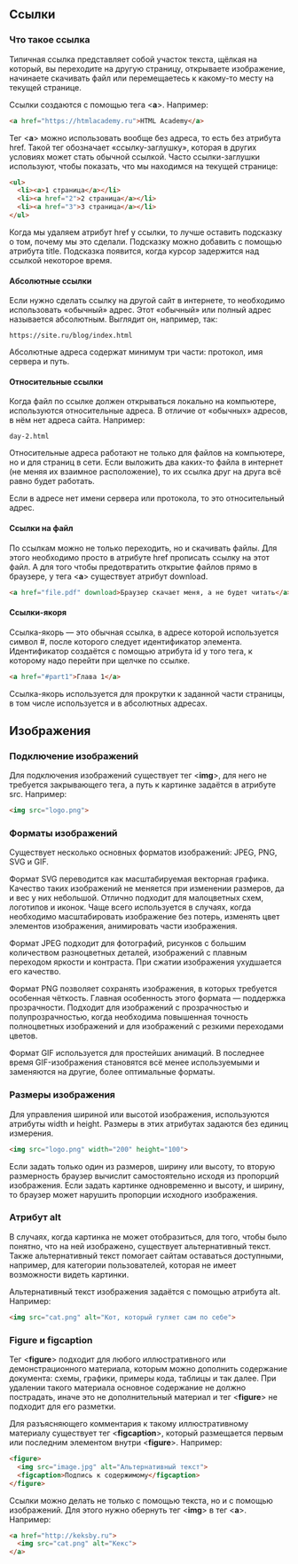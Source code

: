 ## Ссылки
### Что такое ссылка
Типичная ссылка представляет собой участок текста, щёлкая на который, вы переходите на другую страницу, открываете изображение, начинаете скачивать файл или перемещаетесь к какому-то месту на текущей странице.

Ссылки создаются с помощью тега <**a**>. Например:

```html
<a href="https://htmlacademy.ru">HTML Academy</a>
```

Тег <**a**> можно использовать вообще без адреса, то есть без атрибута href. Такой тег обозначает «ссылку-заглушку», которая в других условиях может стать обычной ссылкой. Часто ссылки-заглушки используют, чтобы показать, что мы находимся на текущей странице:

```html
<ul>
  <li><a>1 страница</a></li>
  <li><a href="2">2 страница</a></li>
  <li><a href="3">3 страница</a></li>
</ul>
```

Когда мы удаляем атрибут href у ссылки, то лучше оставить подсказку о том, почему мы это сделали. Подсказку можно добавить с помощью атрибута title. Подсказка появится, когда курсор задержится над ссылкой некоторое время.

#### Абсолютные ссылки
Если нужно сделать ссылку на другой сайт в интернете, то необходимо использовать «обычный» адрес. Этот «обычный» или полный адрес называется абсолютным. Выглядит он, например, так:

```
https://site.ru/blog/index.html
```

Абсолютные адреса содержат минимум три части: протокол, имя сервера и путь.

#### Относительные ссылки
Когда файл по ссылке должен открываться локально на компьютере, используются относительные адреса. В отличие от «обычных» адресов, в нём нет адреса сайта. Например:

```
day-2.html
```

Относительные адреса работают не только для файлов на компьютере, но и для страниц в сети. Если выложить два каких-то файла в интернет (не меняя их взаимное расположение), то их ссылка друг на друга всё равно будет работать.

Если в адресе нет имени сервера или протокола, то это относительный адрес.

#### Ссылки на файл
По ссылкам можно не только переходить, но и скачивать файлы. Для этого необходимо просто в атрибуте href прописать ссылку на этот файл. А для того чтобы предотвратить открытие файлов прямо в браузере, у тега <**a**> существует атрибут download.

```html
<a href="file.pdf" download>Браузер скачает меня, а не будет читать</a>
```

#### Ссылки-якоря
Ссылка-якорь — это обычная ссылка, в адресе которой используется символ #, после которого следует идентификатор элемента. Идентификатор создаётся с помощью атрибута id у того тега, к которому надо перейти при щелчке по ссылке.

```html
<a href="#part1">Глава 1</a>
```

Ссылка-якорь используется для прокрутки к заданной части страницы, в том числе используется и в абсолютных адресах.

## Изображения
### Подключение изображений
Для подключения изображений существует тег <**img**>, для него не требуется закрывающего тега, а путь к картинке задаётся в атрибуте src. Например:

```html
<img src="logo.png">
```

### Форматы изображений
Существует несколько основных форматов изображений: JPEG, PNG, SVG и GIF.

Формат SVG переводится как масштабируемая векторная графика. Качество таких изображений не меняется при изменении размеров, да и вес у них небольшой. Отлично подходит для малоцветных схем, логотипов и иконок. Чаще всего используется в случаях, когда необходимо масштабировать изображение без потерь, изменять цвет элементов изображения, анимировать части изображения.

Формат JPEG подходит для фотографий, рисунков с большим количеством разноцветных деталей, изображений с плавным переходом яркости и контраста. При сжатии изображения ухудшается его качество.

Формат PNG позволяет сохранять изображения, в которых требуется особенная чёткость. Главная особенность этого формата — поддержка прозрачности. Подходит для изображений с прозрачностью и полупрозрачностью, когда необходима повышенная точность полноцветных изображений и для изображений с резкими переходами цветов.

Формат GIF используется для простейших анимаций. В последнее время GIF-изображения становятся всё менее используемыми и заменяются на другие, более оптимальные форматы.

### Размеры изображения
Для управления шириной или высотой изображения, используются атрибуты width и height. Размеры в этих атрибутах задаются без единиц измерения.

```html
<img src="logo.png" width="200" height="100">
```
Если задать только один из размеров, ширину или высоту, то вторую размерность браузер вычислит самостоятельно исходя из пропорций изображения. Если задать картинке одновременно и высоту, и ширину, то браузер может нарушить пропорции исходного изображения.

### Атрибут alt
В случаях, когда картинка не может отобразиться, для того, чтобы было понятно, что на ней изображено, существует альтернативный текст. Также альтернативный текст помогает сайтам оставаться доступными, например, для категории пользователей, которая не имеет возможности видеть картинки.

Альтернативный текст изображения задаётся с помощью атрибута alt. Например:

```html
<img src="cat.png" alt="Кот, который гуляет сам по себе">
```

### Figure и figcaption
Тег <**figure**> подходит для любого иллюстративного или демонстрационного материала, которым можно дополнить содержание документа: схемы, графики, примеры кода, таблицы и так далее. При удалении такого материала основное содержание не должно пострадать, иначе это не дополнительный материал и тег <**figure**> не подходит для его разметки.

Для разъясняющего комментария к такому иллюстративному материалу существует тег <**figcaption**>, который размещается первым или последним элементом внутри <**figure**>. Например:

```html
<figure>
  <img src="image.jpg" alt="Альтернативный текст">
  <figcaption>Подпись к содержимому</figcaption>
</figure>
```

Ссылки можно делать не только с помощью текста, но и с помощью изображений. Для этого нужно обернуть тег <**img**> в тег <**a**>. Например:

```html
<a href="http://keksby.ru">
  <img src="cat.png" alt="Кекс">
</a>
```